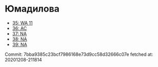 # Юмадилова
- [35: WA 11](35.md)
- [36: AC](36.md)
- [37: NA](37.md)
- [38: NA](38.md)
- [39: NA](39.md)

Commit: 7bba9385c23bcf7986168e73d9cc58d32666c07e
 fetched at: 20201208-211814
